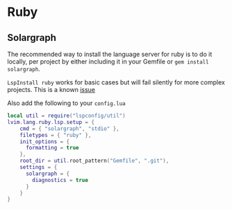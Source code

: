# Ruby

## Solargraph

The recommended way to install the language server for ruby is to do it locally, per project by either including it in your Gemfile or `gem install solargraph`.  

`LspInstall ruby` works for basic cases but will fail silently for more complex projects.  This is a known [issue](https://github.com/LunarVim/LunarVim/issues/945)

Also add the following to your `config.lua`

```lua
local util = require("lspconfig/util")
lvim.lang.ruby.lsp.setup = {
    cmd = { "solargraph", "stdio" },
    filetypes = { "ruby" },
    init_options = {
      formatting = true
    },
    root_dir = util.root_pattern("Gemfile", ".git"),
    settings = {
      solargraph = {
        diagnostics = true
      }
    }
}
```
